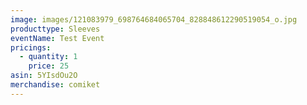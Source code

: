 ```yaml
---
image: images/121083979_698764684065704_828848612290519054_o.jpg
producttype: Sleeves
eventName: Test Event
pricings:
  - quantity: 1
    price: 25
asin: 5YIsdOu2O
merchandise: comiket
---
```

